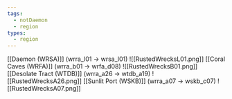 ```yaml
---
tags:
  - notDaemon
  - region
types:
  - region
---
```

[[Daemon (WRSA)]] (wrra_l01 -> wrsa_l01)
![[RustedWrecksL01.png]]
[[Coral Caves (WRFA)]] (wrra_b01 -> wrfa_d08)
![[RustedWrecksB01.png]]
[[Desolate Tract (WTDB)]] (wrra_a26 -> wtdb_a19)
![[RustedWrecksA26.png]]
[[Sunlit Port (WSKB)]] (wrra_a07 -> wskb_c07)
![[RustedWrecksA07.png]]